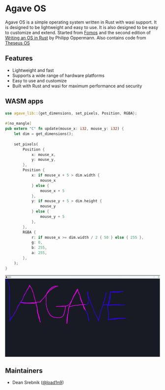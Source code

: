 # Agave OS

Agave OS is a simple operating system written in Rust with wasi support. It is designed to be lightweight and easy to use. It is also designed to be easy to customize and extend. Started from [Fomos](https://github.com/Ruddle/Fomos) and the second edition of
[Writing an OS in Rust](https://os.phil-opp.com/) by Philipp Oppermann. Also contains code from [Theseus OS](https://github.com/theseus-os/Theseus)

## Features

- Lightweight and fast
- Supports a wide range of hardware platforms
- Easy to use and customize
- Built with Rust and wasi for maximum performance and security

## WASM apps

```rs
use agave_lib::{get_dimensions, set_pixels, Position, RGBA};

#[no_mangle]
pub extern "C" fn update(mouse_x: i32, mouse_y: i32) {
    let dim = get_dimensions();

    set_pixels(
        Position {
            x: mouse_x,
            y: mouse_y,
        },
        Position {
            x: if mouse_x + 5 > dim.width {
                mouse_x
            } else {
                mouse_x + 5
            },
            y: if mouse_y + 5 > dim.height {
                mouse_y
            } else {
                mouse_y + 5
            },
        },
        RGBA {
            r: if mouse_x >= dim.width / 2 { 50 } else { 255 },
            g: 0,
            b: 255,
            a: 255,
        },
    );
}

```

![WASM app](assets/demo.png)

## Maintainers

- Dean Srebnik ([@load1n9](https://github.com/load1n9))
